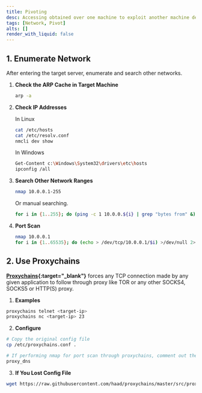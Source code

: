 ```yaml
---
title: Pivoting
desc: Accessing obtained over one machine to exploit another machine deeper in the network.
tags: [Network, Pivot]
alts: []
render_with_liquid: false
---
```


## 1. Enumerate Network

After entering the target server, enumerate and search other networks.

1. **Check the ARP Cache in Target Machine**

    ```sh
    arp -a
    ```

2. **Check IP Addresses**

    In Linux

    ```sh
    cat /etc/hosts
    cat /etc/resolv.conf
    nmcli dev show
    ```

    In Windows

    ```sh
    Get-Content c:\Windows\System32\drivers\etc\hosts
    ipconfig /all
    ```

3. **Search Other Network Ranges**

    ```sh
    nmap 10.0.0.1-255
    ```

    Or manual searching.

    ```sh
    for i in {1..255}; do (ping -c 1 10.0.0.${i} | grep "bytes from" &); done
    ```

4. **Port Scan**

    ```sh
    nmap 10.0.0.1
    for i in {1..65535}; do (echo > /dev/tcp/10.0.0.1/$i) >/dev/null 2>&1 && echo $i is open; done
    ```

## 2. Use Proxychains

**[Proxychains](https://github.com/haad/proxychains){:target="_blank"}** forces any TCP connection made by any given application to follow through proxy like TOR or any other SOCKS4, SOCKS5 or HTTP(S) proxy.

1. **Examples**

```sh
proxychains telnet <target-ip>
proxychains nc <target-ip> 23
```

2. **Configure**

```sh
# Copy the original config file
cp /etc/proxychains.conf .

# If performing nmap for port scan through proxychains, comment out the following. Otherwise it will hang and crash.
proxy_dns
```

3. **If You Lost Config File**

```sh
wget https://raw.githubusercontent.com/haad/proxychains/master/src/proxychains.conf -O /etc/proxychains.conf
```